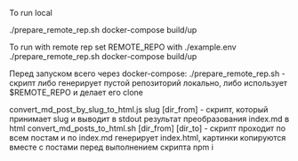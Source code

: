 To run local

./prepare_remote_rep.sh
docker-compose build/up

To run with remote rep
set REMOTE_REPO with ./example.env
./prepare_remote_rep.sh
docker-compose build/up

Перед запуском всего через docker-compose:
./prepare_remote_rep.sh - скрипт либо генерирует пустой репозиторий локально, либо использует $REMOTE_REPO и делает его clone

convert_md_post_by_slug_to_html.js slug [dir_from] - скрипт, который принимает slug и выводит в stdout результат преобразования index.md в html
convert_md_posts_to_html.sh [dir_from] [dir_to] - скрипт проходит по всем постам и по index.md генерирует index.html, картинки копируются вместе с постами
перед выполнением скрипта npm i

